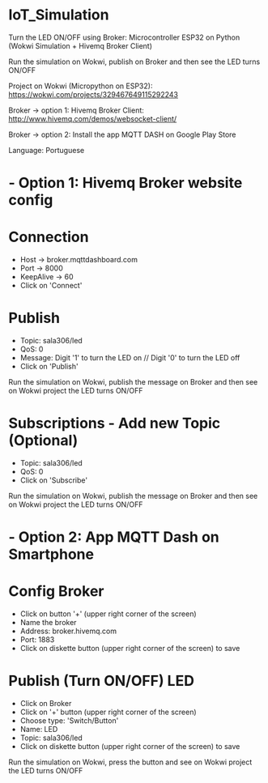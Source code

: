 # IoT_Simulation
Turn the LED ON/OFF using Broker: Microcontroller ESP32 on Python (Wokwi Simulation + Hivemq Broker Client)

Run the simulation on Wokwi, publish on Broker and then see the LED turns ON/OFF

Project on Wokwi (Micropython on ESP32): https://wokwi.com/projects/329467649115292243

Broker -> option 1: Hivemq Broker Client: http://www.hivemq.com/demos/websocket-client/

Broker -> option 2: Install the app MQTT DASH on Google Play Store

Language: Portuguese

# - Option 1: Hivemq Broker website config
# Connection
- Host -> broker.mqttdashboard.com
- Port -> 8000
- KeepAlive -> 60
- Click on 'Connect'

# Publish
- Topic: sala306/led
- QoS: 0
- Message: Digit '1' to turn the LED on // Digit '0' to turn the LED off
- Click on 'Publish'

Run the simulation on Wokwi, publish the message on Broker and then see on Wokwi project the LED turns ON/OFF

# Subscriptions - Add new Topic (Optional)
- Topic: sala306/led 
- QoS: 0
- Click on 'Subscribe'

Run the simulation on Wokwi, publish the message on Broker and then see on Wokwi project the LED turns ON/OFF

# - Option 2: App MQTT Dash on Smartphone
# Config Broker
- Click on button '+' (upper right corner of the screen)
- Name the broker
- Address: broker.hivemq.com
- Port: 1883
- Click on diskette button (upper right corner of the screen) to save

# Publish (Turn ON/OFF) LED
-  Click on Broker
-  Click on '+' button (upper right corner of the screen)
-  Choose type: 'Switch/Button'
-  Name: LED
-  Topic: sala306/led
- Click on diskette button (upper right corner of the screen) to save

Run the simulation on Wokwi, press the button and see on Wokwi project the LED turns ON/OFF
